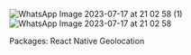 
![WhatsApp Image 2023-07-17 at 21 02 58 (1)](https://github.com/RamziMammadli/WeatherAppDemo/assets/107762933/9aab9ffc-1021-4374-b0ba-1f5bab9b2183)
![WhatsApp Image 2023-07-17 at 21 02 58](https://github.com/RamziMammadli/WeatherAppDemo/assets/107762933/00db5129-b3fe-4109-ab16-f756107663ee)


Packages: 
React Native Geolocation
